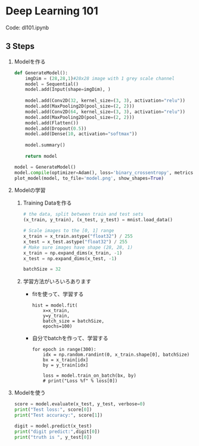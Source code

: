 # Deep Learning 101

Code: dl101.ipynb

## 3 Steps

1. Modelを作る

   ```python
   def GenerateModel():
       imgDim = (28,28,1)#28x28 image with 1 grey scale channel
       model = Sequential()
       model.add(Input(shape=imgDim), )
       
       model.add(Conv2D(32, kernel_size=(3, 3), activation="relu"))
       model.add(MaxPooling2D(pool_size=(2, 2)))
       model.add(Conv2D(64, kernel_size=(3, 3), activation="relu"))
       model.add(MaxPooling2D(pool_size=(2, 2)))
       model.add(Flatten())
       model.add(Dropout(0.5))
       model.add(Dense(10, activation="softmax"))
       
       model.summary()
       
       return model
   ```

   ```python
   model = GenerateModel()
   model.compile(optimizer=Adam(), loss='binary_crossentropy', metrics=['accuracy'])
   plot_model(model, to_file='model.png', show_shapes=True)
   ```

2. Modelの学習

   1. Training Dataを作る

      ```python
      # the data, split between train and test sets
      (x_train, y_train), (x_test, y_test) = mnist.load_data()
      
      # Scale images to the [0, 1] range
      x_train = x_train.astype("float32") / 255
      x_test = x_test.astype("float32") / 255
      # Make sure images have shape (28, 28, 1)
      x_train = np.expand_dims(x_train, -1)
      x_test = np.expand_dims(x_test, -1)
      
      batchSize = 32
      ```

   2. 学習方法がいろいろあります

      - fitを使って、学習する

        ```
        hist = model.fit(
            x=x_train,
            y=y_train,
            batch_size = batchSize,
            epochs=100)
        ```

      - 自分でbatchを作って、学習する

        ```
        for epoch in range(300):
            idx = np.random.randint(0, x_train.shape[0], batchSize)
            bx = x_train[idx]
            by = y_train[idx]
            
            loss = model.train_on_batch(bx, by)
            # print("Loss %f" % loss[0])
        ```

3. Modelを使う

   ```python
   score = model.evaluate(x_test, y_test, verbose=0)
   print("Test loss:", score[0])
   print("Test accuracy:", score[1])
   ```

   ```python
   digit = model.predict(x_test)
   print("digit predict:",digit[0])
   print("truth is ", y_test[0])
   ```

   